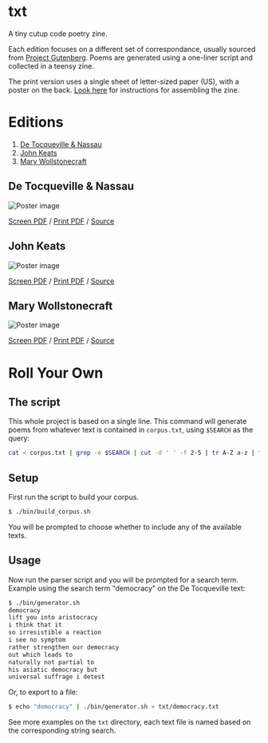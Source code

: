 txt
====

A tiny cutup code poetry zine.

Each edition focuses on a different set of correspondance, usually sourced from [Project Gutenberg](https://en.wikipedia.org/wiki/Project_Gutenberg). Poems are generated using a one-liner script and collected in a teensy zine.

The print version uses a single sheet of letter-sized paper (US), with a poster on the back.  [Look here](http://experimentwithnature.com/03-found/experiment-with-paper-how-to-make-a-one-page-zine/#.VhMuvBNViko) for instructions for assembling the zine.


Editions
========

 1. [De Tocqueville & Nassau](#de-tocqueville--nassau)
 2. [John Keats](#john-keats)
 3. [Mary Wollstonecraft](#mary-wollstonecraft)


De Tocqueville & Nassau
------------------------------

![Poster image](https://github.com/sfpc-amd/txt-conversations/raw/master/publish/de_tocqueville_nassau/de_tocqueville-poster.jpg)

[Screen PDF](https://github.com/sfpc-amd/txt-conversations/raw/master/publish/de_tocqueville_nassau/de_tocqueville-booklet-screen.pdf) / [Print PDF](https://github.com/sfpc-amd/txt-conversations/raw/master/publish/de_tocqueville_nassau/de_tocqueville-booklet-print.pdf) / [Source](http://www.gutenberg.org/ebooks/13333)

John Keats
------------------------------

![Poster image](https://github.com/sfpc-amd/txt-conversations/raw/master/publish/keats/keats-poster.jpg)

[Screen PDF](https://github.com/sfpc-amd/txt-conversations/raw/master/publish/keats/keats-booklet-screen.pdf) / [Print PDF](https://github.com/sfpc-amd/txt-conversations/raw/master/publish/keats/keats-booklet-print.pdf) / [Source](http://www.gutenberg.org/ebooks/35698)

Mary Wollstonecraft
------------------------------

![Poster image](https://github.com/sfpc-amd/txt-conversations/raw/master/publish/wollstonecraft/wollstonecraft-poster.jpg)

[Screen PDF](https://github.com/sfpc-amd/txt-conversations/raw/master/publish/wollstonecraft/wollstonecraft-booklet-screen.pdf) / [Print PDF](https://github.com/sfpc-amd/txt-conversations/raw/master/publish/wollstonecraft/wollstonecraft-booklet-print.pdf) / [Source](http://www.gutenberg.org/ebooks/3529)


Roll Your Own
===============================

The script
----------

This whole project is based on a single line. This command will generate poems from whatever text is contained in `corpus.txt`, using `$SEARCH` as the query:

```bash
cat < corpus.txt | grep -e $SEARCH | cut -d ' ' -f 2-5 | tr A-Z a-z | tr -d "',._\""
```


Setup
------

First run the script to build your corpus.

```bash
$ ./bin/build_corpus.sh
```

You will be prompted to choose whether to include any of the available texts.

Usage
-----

Now run the parser script and you will be prompted for a search term. Example using the search term "democracy" on the De Tocqueville text:

```bash
$ ./bin/generator.sh
democracy
lift you into aristocracy
i think that it
so irresistible a reaction
i see no symptom
rather strengthen our democracy
out which leads to
naturally not partial to
his asiatic democracy but
universal suffrage i detest
```

Or, to export to a file:

```bash
$ echo "democracy" | ./bin/generator.sh > txt/democracy.txt
```

See more examples on the `txt` directory, each text file is named based on the corresponding string search.

